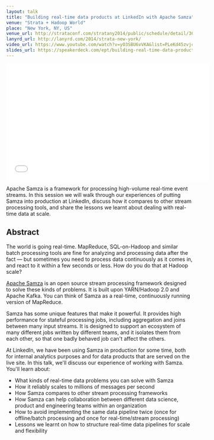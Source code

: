 ```yaml
---
layout: talk
title: "Building real-time data products at LinkedIn with Apache Samza"
venue: "Strata + Hadoop World"
place: "New York, NY, US"
venue_url: http://strataconf.com/stratany2014/public/schedule/detail/36045
lanyrd_url: http://lanyrd.com/2014/strata-new-york/
video_url: https://www.youtube.com/watch?v=yO3SBU6vVKA&list=PLeKd45zvjcDHJxge6VtYUAbYnvd_VNQCx
slides_url: https://speakerdeck.com/ept/building-real-time-data-products-at-linkedin-with-apache-samza
---
```


<iframe width="550" height="315" src="//www.youtube.com/embed/yO3SBU6vVKA?list=PLeKd45zvjcDHJxge6VtYUAbYnvd_VNQCx" frameborder="0" allowfullscreen></iframe>

<script async class="speakerdeck-embed" data-id="76815b7051a50132a8285acd04932bc4" data-ratio="1.77777777777778" src="//speakerdeck.com/assets/embed.js"></script>

Apache Samza is a framework for processing high-volume real-time event streams. In this session we
will walk through our experiences of putting Samza into production at LinkedIn, discuss how it
compares to other stream processing tools, and share the lessons we learnt about dealing with
real-time data at scale.


Abstract
--------

The world is going real-time. MapReduce, SQL-on-Hadoop and similar batch processing tools are fine
for analyzing and processing data after the fact — but sometimes you need to process data
continuously as it comes in, and react to it within a few seconds or less. How do you do that at
Hadoop scale?

[Apache Samza](http://samza.incubator.apache.org/) is an open source stream processing framework
designed to solve these kinds of problems. It is built upon YARN/Hadoop 2.0 and Apache Kafka. You
can think of Samza as a real-time, continuously running version of MapReduce.

Samza has some unique features that make it powerful. It provides high performance for stateful
processing jobs, including aggregation and joins between many input streams. It is designed to
support an ecosystem of many different jobs written by different teams, and it isolates them from
each other, so that one badly behaved job can't affect the others.

At LinkedIn, we have been using Samza in production for some time, both for internal analytics
purposes and for data products that are served on the live site. In this talk, we'll discuss our
experience of working with Samza. You'll learn about:

- What kinds of real-time data problems you can solve with Samza
- How it reliably scales to millions of messages per second
- How Samza compares to other stream processing frameworks
- How Samza can help collaboration between different data science, product and engineering teams within an organization
- How to avoid implementing the same data pipeline twice (once for offline/batch processing and once for real-time/stream processing)
- Lessons we learnt on how to structure real-time data pipelines for scale and flexibility
